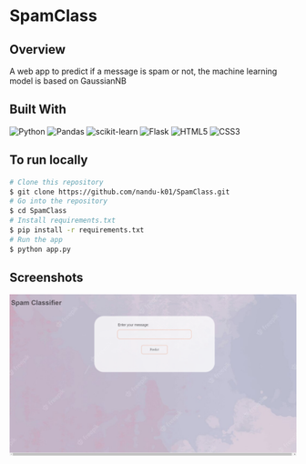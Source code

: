 # SpamClass
## Overview
A web app to predict if a message is spam or not, the machine learning model is based on GaussianNB


## Built With
![Python](https://img.shields.io/badge/python-3670A0?style=for-the-badge&logo=python&logoColor=ffdd54)
![Pandas](https://img.shields.io/badge/pandas-%23150458.svg?style=for-the-badge&logo=pandas&logoColor=white)
![scikit-learn](https://img.shields.io/badge/scikit--learn-%23F7931E.svg?style=for-the-badge&logo=scikit-learn&logoColor=white)
![Flask](https://img.shields.io/badge/flask-%23000.svg?style=for-the-badge&logo=flask&logoColor=white)
![HTML5](https://img.shields.io/badge/html5-%23E34F26.svg?style=for-the-badge&logo=html5&logoColor=white)
![CSS3](https://img.shields.io/badge/css3-%231572B6.svg?style=for-the-badge&logo=css3&logoColor=white)

## To run locally
```bash
# Clone this repository
$ git clone https://github.com/nandu-k01/SpamClass.git
# Go into the repository
$ cd SpamClass
# Install requirements.txt
$ pip install -r requirements.txt
# Run the app
$ python app.py
```

## Screenshots
![](https://github.com/nandu-k01/SpamClass/blob/main/Screenshots/screenshot.png)
